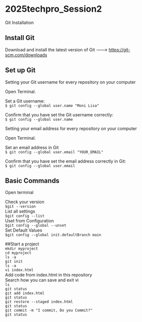 # 2025techpro_Session2
Git Installation

## Install Git
Download and install the latest version of Git ---> https://git-scm.com/downloads<br>
## Set up Git 
Setting your Git username for every repository on your computer <br>

Open Terminal.<br>

Set a Git username:  <br>
`$ git config --global user.name "Moni Lisa"`<br>

Confirm that you have set the Git username correctly:  <br>
`$ git config --global user.name`<br>


Setting your email address for every repository on your computer <br>

Open Terminal.<br>

Set an email address in Git  <br>
`$ git config --global user.email "YOUR_EMAIL" `<br>

Confirm that you have set the email address correctly in Git:  <br>
`$ git config --global user.email `  <br>
## Basic Commands  <br>

Open terminal  <br>

Check your version  <br>
`$git --version  `<br>
List all settings<br>
`$git config --list`<br>
Uset from Configuration<br>
`$git config --global --unset`<br>
Set Default Values<br>
`$git config --global init.defaultBranch main`<br>

##Start a project<br>
`mkdir myproject`<br>
`cd myproject`<br>
`ls -a`<br>
`git init `<br>
`ls -a`<br>
`vi index.html`<br>
Add code from index.html in this repository  <br>
Search how you can save and exit vi  <br>
`ls`<br>
`git status` <br>
`git add index.html`<br>
`git status`<br>
`git restore --staged index.html`<br>
`git status`<br>
`git commit -m "I commit, Do you Commit?"`<br>
`git status`<br>


